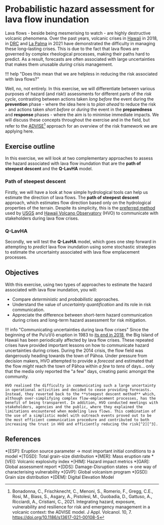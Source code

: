 # Probabilistic hazard assessment for lava flow inundation 

Lava flows - beside being mesmerising to watch - are highly destructive volcanic phenomena. Over the past years, volcanic crises in [Hawaii](https://www.usgs.gov/volcanoes/kilauea/2018-lower-east-rift-zone-eruption-and-summit-collapse) in 2018, in [DRC](https://en.wikipedia.org/wiki/2021_Mount_Nyiragongo_eruption) and [La Palma](https://en.wikipedia.org/wiki/2021_Cumbre_Vieja_volcanic_eruption) in 2021 have demonstrated the difficulty in managing these long–lasting crises. This is due to the fact that lava flows are governed by complex rheological processes, making their paths hard to predict. As a result, forecasts are often associated with large uncertainties that makes them unusable *during* crisis management.

!!! help "Does this mean that we are helpless in reducing the risk associated with lava flows?"

Well, no, not entirely. In this exercise, we will differentiate between various purposes of hazard (and risk!) assessments for different parts of the *risk cycle*, contrasting between actions taken *long before* the event during the **prevention** phase - where the idea here is to *plan ahead* to reduce the risk - and actions taken *short before* or *during* the event in the **preparedness** and **response** phases - where the aim is to minimise immediate impacts. We will discuss these concepts throughout the exercise and in the field, but refer to the [ADVISE](https://appliedvolc.biomedcentral.com/articles/10.1186/s13617-021-00108-5)[^1] approach for an overview of the risk framework we are applying here.
 
<!--## Case-study: La Palma -->

## Exercise outline

In this exercise, we will look at two complementary approaches to assess the hazard associated with lava flow inundation that are the **path of steepest descent** and the **Q-LavHA** model. 

### Path of steepest descent 

Firstly, we will have a look at how simple hydrological tools can help us estimate the direction of lava flows. The **path of steepest descent** approach, which estimates flow direction based only on the hydrological properties of the terrain. Despite its simplicity, this is the [preferred method](https://www.usgs.gov/media/images/map-steepest-descent-paths-area-eruptive-fissures-k-lauea) used by [USGS](https://www.usgs.gov) and [Hawaii Volcano Observatory](https://www.usgs.gov/observatories/hvo) (HVO) to communicate with stakeholders during lava flow crises. 

### Q-LavHA

Secondly, we will test the **Q-LavHA** model, which goes one step forward in attempting to *predict* lava flow inundation using some stochastic strategies to estimate the uncertainty associated with lava flow emplacement processes.

## Objectives 

With this exercise, using two types of approaches to estimate the hazard associated with lava flow inundation, you will:

- Compare *deterministic* and *probabilistic* approaches.
- Understand the value of *uncertainty quantification* and its role in risk communication.
- Appreciate the difference between short-term hazard communication during crises and long-term hazard assessment for risk mitigation.


!!! info "Communicating uncertainties during lava flow crises" 
    Since the beginning of the Pu‘u‘ō‘ō eruption in 1983 to [its end in 2018](https://www.usgs.gov/volcanoes/kilauea/puuoo-eruption-lasted-35-years), the Big Island of Hawaii has been periodically affected by lava flow crises. These repeated crises have provided important lessons on how to communicate hazard uncertainties during crises. During the 2014 crisis, the flow field was dangerously heading towards the town of Pāhoa. Under pressure from decision makers, HVO attempted to provide a *forecast* and estimated that the flow *might* reach the town of Pāhoa within *a few* to *tens* of days... only that the media only reported the "a few" days, creating panic amongst the community.

    HVO realised the difficulty in communicating such a large uncertainty in operational activities and decided to cease providing forecasts. Instead, they reverted back to the **steepest descent method** which, although over-simplifying complex flow-emplacement processes, has the benefit of being transparent. In addition, HVO conducted meetings with stakeholders, agencies and the public, where they explained the limitations encountered when modeling lava flows. This combination of the use of a simplistic model with outreach events proved out to be the most efficient communication procedure and contributed to both increasing the trust in HVO and efficiently reducing the risk[^2][^3].

## References

[^1]: Bonadonna, C., Frischknecht, C., Menoni, S., Romerio, F., Gregg, C.E., Rosi, M., Biass, S., Asgary, A., Pistolesi, M., Guobadia, D., Gattuso, A., Ricciardi, A., Cristiani, C., 2021. Integrating hazard, exposure, vulnerability and resilience for risk and emergency management in a volcanic context: the ADVISE model. J Appl. Volcanol. 10, 7. https://doi.org/10.1186/s13617-021-00108-5
[^2]: Poland, M., Orr, T.R., Kauahikaua, J.P., Brantley, S.R., Babb, J.L., Patrick, M.R., Neal, C.A., Anderson, K.R., Antolik, L., Burgess, M., 2016. The 2014–2015 Pāhoa lava flow crisis at Kīlauea Volcano, Hawai ‘i: Disaster avoided and lessons learned. GSA Today 26, 4–10.
[^3]: Neal, C.A., Brantley, S.R., Antolik, L., Babb, J., Burgess, M., Calles, K., Cappos, M., Chang, J.C., Conway, S., Desmither, L., Dotray, P., Elias, T., Fukunaga, P., Fuke, S., Johanson, I.A., Kamibayashi, K., Kauahikaua, J., Lee, R.L., Pekalib, S., Miklius, A., Million, W., Moniz, C.J., Nadeau, P.A., Okubo, P., Parcheta, C., Patrick, M.P., Shiro, B., Swanson, D.A., Tollett, W., Trusdell, F., Younger, E.F., Zoeller, M.H., Montgomery-Brown, E.K., Anderson, K.R., Poland, M.P., Ball, J., Bard, J., Coombs, M., Dietterich, H.R., Kern, C., Thelen, W.A., Cervelli, P.F., Orr, T., Houghton, B.F., Gansecki, C., Hazlett, R., Lundgren, P., Diefenbach, A.K., Lerner, A.H., Waite, G., Kelly, P., Clor, L., Werner, C., Mulliken, K., Fisher, G., 2018. The 2018 rift eruption and summit collapse of Kīlauea Volcano. Science 7046, eaav7046. https://doi.org/10.1126/science.aav7046

*[ESP]: Eruption source parameter &rarr; most important initial conditions to a model
*[TGSD]: Total grain-size distribution
*[MER]: Mass eruption rate
*[VEI]: Volcanic explosivity index
*[HIM]: Hazard impact metrics
*[GAR]: Global assessment report
*[DDS]: Damage-Disruption states &rarr; one way of characterising vulnerability
*[GVP]: Global volcanism program 
*[GSD]: Grain size distribution
*[DEM]: Digital Elevation Model